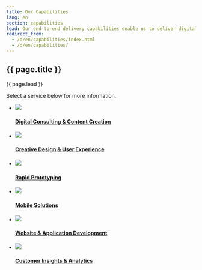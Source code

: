 ```yaml
---
title: Our Capabilities
lang: en
section: capabilities
lead: Our end-to-end delivery capabilities enable us to deliver digitally innovative solutions that'll transform your business.
redirect_from:
  - /d/en/capabilities/index.html
  - /d/en/capabilities/
---
```


<section>
  <h2>{{ page.title }}</h2>
  <div class="intro">
    <p class="lead">{{ page.lead }}</p>
  </div>
</section>

Select a service below for more information.
	
<section>
  <ul class="flex-grid card-list centered">
    <li class="card-item">
      <a class="card" href="digital_consultation.html" title="Digital Consultation">
        <img class="image" src="{{site.baseurl}}/assets/img/capabilities/capabilities_DC.png">
        <div class="content">
          <h4 class="title">Digital Consulting &amp; Content Creation</h4>
        </div>
      </a>  
    </li>
    <li class="card-item">
      <a class="card" href="design_user_experience.html" title="Design &amp; User Experience">
        <img class="image" src="{{site.baseurl}}/assets/img/capabilities/capabilities_UX.png">
        <div class="content">
          <h4 class="title">Creative Design &amp; User Experience</h4>
        </div>
      </a>
    </li>
    <li class="card-item">
      <a class="card" href="rapid_prototyping.html" title="Rapid Prototyping">
        <img class="image" src="{{site.baseurl}}/assets/img/capabilities/capabilities_RP.png">
        <div class="content">
          <h4 class="title">Rapid Prototyping</h4>
        </div>
      </a>
    </li>
    <li class="card-item">
        <a class="card" href="mobile_solutions.html" title="Mobile Solutions">
          <img class="image" src="{{site.baseurl}}/assets/img/capabilities/capabilities_MS.png">
        <div class="content">
          <h4 class="title">Mobile Solutions</h4>
        </div>
      </a>
    </li>
    <li class="card-item">
      <a class="card" href="website_application_development.html" title="Website &amp; Application Development">
        <img class="image" src="{{site.baseurl}}/assets/img/capabilities/capabilities_AP.png">
        <div class="content">
          <h4 class="title">Website &amp; Application Development</h4>
        </div>
      </a>
    </li>
    <li class="card-item">
      <a class="card" href="customer_insights_analytics.html" title="Customer Insights &amp; Analytics">
        <img class="image" src="{{site.baseurl}}/assets/img/capabilities/capabilities_CI.png">
        <div class="content">
          <h4 class="title">Customer Insights &amp; Analytics</h4>
        </div>
      </a>
    </li>                  
  </ul>
</section> 